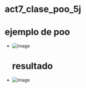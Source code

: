 # act7_clase_poo_5j

# ejemplo de poo
- ![image](https://github.com/user-attachments/assets/2c250e8f-ba69-4707-8294-3a794e92cb8f)
   # resultado
- ![image](https://github.com/user-attachments/assets/8ae3ce7a-7ca7-4c19-b91e-0d7508ca888f)

